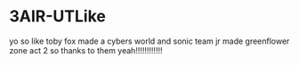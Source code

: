 # 3AIR-UTLike
yo so like toby fox made a cybers world and sonic team jr made greenflower zone act 2 so thanks to them yeah!!!!!!!!!!!!
